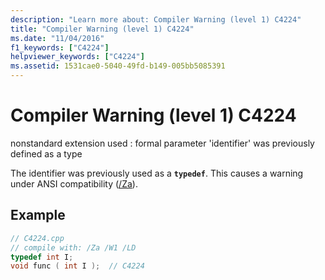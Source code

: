 ```yaml
---
description: "Learn more about: Compiler Warning (level 1) C4224"
title: "Compiler Warning (level 1) C4224"
ms.date: "11/04/2016"
f1_keywords: ["C4224"]
helpviewer_keywords: ["C4224"]
ms.assetid: 1531cae0-5040-49fd-b149-005bb5085391
---
```

# Compiler Warning (level 1) C4224

nonstandard extension used : formal parameter 'identifier' was previously defined as a type

The identifier was previously used as a **`typedef`**. This causes a warning under ANSI compatibility ([/Za](../../build/reference/za-ze-disable-language-extensions.md)).

## Example

```cpp
// C4224.cpp
// compile with: /Za /W1 /LD
typedef int I;
void func ( int I );  // C4224
```
